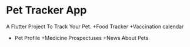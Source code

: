 # Pet Tracker App

A Flutter Project To Track Your Pet.
+Food Tracker
+Vaccination calendar
+ Pet Profile
+Medicine Prospectuses
+News About Pets
